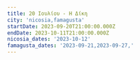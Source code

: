 ```yaml
---
title: 20 Ιουλίου - Η Δίκη
city: 'nicosia,famagusta'
startDate: 2023-09-20T21:00:00.000Z
endDate: 2023-10-11T21:00:00.000Z
nicosia_dates: '2023-10-12'
famagusta_dates: '2023-09-21,2023-09-27,'
---
```


